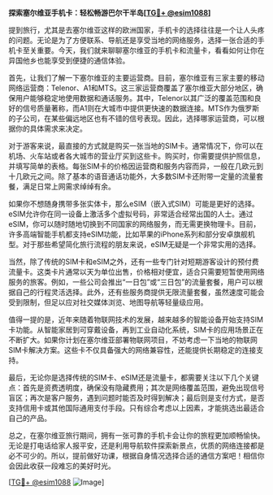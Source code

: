 **探索塞尔维亚手机卡：轻松畅游巴尔干半岛[[TG💪+ @esim1088](https://t.me/s/esim1088)]**

提到旅行，尤其是去塞尔维亚这样的欧洲国家，手机卡的选择往往是一个让人头疼的问题。无论是为了方便联系、导航还是享受当地的网络服务，选择一张合适的手机卡至关重要。今天，我们就来聊聊塞尔维亚的手机卡和流量卡，看看如何让你在异国他乡也能享受到便捷的通信体验。

首先，让我们了解一下塞尔维亚的主要运营商。目前，塞尔维亚有三家主要的移动网络运营商：Telenor、A1和MTS。这三家运营商覆盖了塞尔维亚大部分地区，确保用户能够稳定地使用数据和通话服务。其中，Telenor以其广泛的覆盖范围和良好的信号质量著称，而A1则在大城市中提供更快速的数据连接。MTS作为俄罗斯的子公司，在某些偏远地区也有不错的信号表现。因此，选择哪家运营商，可以根据你的具体需求来决定。

对于游客来说，最直接的方式就是购买一张当地的SIM卡。通常情况下，你可以在机场、火车站或者各大城市的营业厅买到这些卡。购买时，你需要提供护照信息，并填写简单的表格。每张SIM卡的价格因运营商和服务内容而异，一般在几欧元到十几欧元之间。除了基本的语音通话功能外，大多数SIM卡还附带一定量的流量套餐，满足日常上网需求绰绰有余。

如果你不想随身携带多张实体卡，那么eSIM（嵌入式SIM）可能是更好的选择。eSIM允许你在同一设备上激活多个虚拟号码，非常适合经常出国的人士。通过eSIM，你可以随时随地切换到不同国家的网络服务，而无需更换物理卡。目前，许多高端智能手机都支持eSIM功能，比如苹果的iPhone系列和部分安卓旗舰机型。对于那些希望简化旅行流程的朋友来说，eSIM无疑是一个非常实用的选择。

当然，除了传统的SIM卡和eSIM之外，还有一些专门针对短期游客设计的预付费流量卡。这类卡片通常以天为单位出售，价格相对便宜，适合只需要短暂使用网络服务的旅客。例如，一些公司会推出“一日包”或“三日包”的流量套餐，用户可以根据自己的行程灵活选择。此外，还有些服务商提供无限流量套餐，虽然速度可能会受到限制，但足以应对社交媒体浏览、地图导航等轻量级应用。

值得一提的是，近年来随着物联网技术的发展，越来越多的智能设备开始支持SIM卡功能。从智能家居到可穿戴设备，再到工业自动化系统，SIM卡的应用场景正在不断扩大。如果你计划在塞尔维亚部署物联网项目，不妨考虑一下当地的物联网SIM卡解决方案。这些卡不仅具备强大的网络兼容性，还能提供长期稳定的连接支持。

最后，无论你是选择传统的SIM卡、eSIM还是流量卡，都需要关注以下几个关键点：首先是资费透明度，确保没有隐藏费用；其次是网络覆盖范围，避免出现信号盲区；再次是客户服务，遇到问题时能否及时得到解决；最后则是支付方式，是否支持信用卡或其他国际通用支付手段。只有综合考虑以上因素，才能挑选出最适合自己的产品。

总之，在塞尔维亚旅行期间，拥有一张可靠的手机卡会让你的旅程更加顺畅愉快。无论是打电话给家人报平安，还是利用导航软件探索新景点，优质的网络连接都是必不可少的。所以，提前做好功课，根据自身情况选择合适的通信方案吧！相信你会因此收获一段难忘的美好时光。

[[TG💪+ @esim1088](https://t.me/s/esim1088) ![Image](https://i.postimg.cc/4NQfJmqS/Snipaste-2025-05-13-00-14-12.png)]